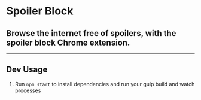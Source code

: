 # Spoiler Block

## Browse the internet free of spoilers, with the spoiler block Chrome extension.
---
## Dev Usage

1. Run `npm start` to install dependencies and run your gulp build and watch processes
